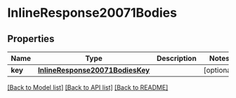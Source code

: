# InlineResponse20071Bodies

## Properties
Name | Type | Description | Notes
------------ | ------------- | ------------- | -------------
**key** | [**InlineResponse20071BodiesKey**](InlineResponse20071BodiesKey.md) |  | [optional] 

[[Back to Model list]](../README.md#documentation-for-models) [[Back to API list]](../README.md#documentation-for-api-endpoints) [[Back to README]](../README.md)


